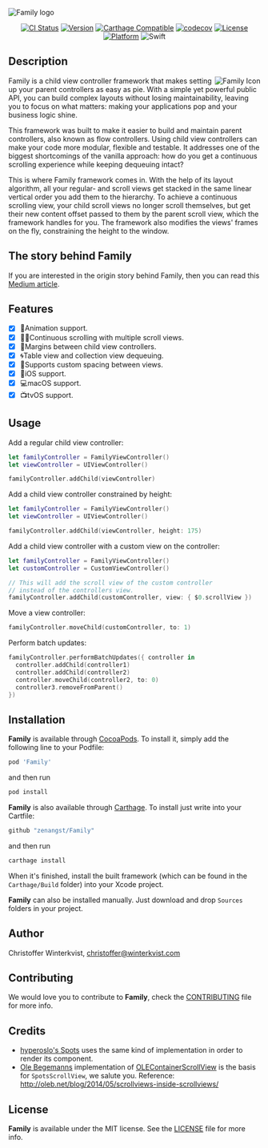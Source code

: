 ![Family logo](https://github.com/zenangst/Family/blob/master/Images/Family-header.png?raw=true)
<div align="center">

[![CI Status](https://travis-ci.org/zenangst/Family.svg?branch=master)](https://travis-ci.org/zenangst/Family)
[![Version](https://img.shields.io/cocoapods/v/Family.svg?style=flat)](http://cocoadocs.org/docsets/Family)
[![Carthage Compatible](https://img.shields.io/badge/Carthage-compatible-4BC51D.svg?style=flat)](https://github.com/Carthage/Carthage)
[![codecov](https://codecov.io/gh/zenangst/Family/branch/master/graph/badge.svg)](https://codecov.io/gh/zenangst/Family)
[![License](https://img.shields.io/cocoapods/l/Family.svg?style=flat)](http://cocoadocs.org/docsets/Family)
[![Platform](https://img.shields.io/cocoapods/p/Family.svg?style=flat)](http://cocoadocs.org/docsets/Family)
![Swift](https://img.shields.io/badge/%20in-swift%204.2-orange.svg)

</div>

## Description

<img src="https://github.com/zenangst/Family/blob/master/Images/Family-icon.png?raw=true" alt="Family Icon" align="right" />

Family is a child view controller framework that makes setting up your parent controllers as easy as pie.
With a simple yet powerful public API, you can build complex layouts without losing maintainability, leaving you to focus on what matters: making your applications pop and your business logic shine.

This framework was built to make it easier to build and maintain parent controllers, also known as flow controllers. Using child view controllers can make your code more modular, flexible and testable. It addresses one of the biggest shortcomings of the vanilla approach: how do you get a continuous scrolling experience while keeping dequeuing intact?

This is where Family framework comes in. With the help of its layout algorithm, all your regular- and scroll views get stacked in the same linear vertical order you add them to the hierarchy. To achieve a continuous scrolling view, your child scroll views no longer scroll themselves, but get their new content offset passed to them by the parent scroll view, which the framework handles for you. The framework also modifies the views' frames on the fly, constraining the height to the window.

## The story behind Family
If you are interested in the origin story behind Family, then you can read this [Medium article](https://medium.com/hyperoslo/why-i-wrote-family-framework-d1c3cb062c85).

## Features

- [x] 🍩Animation support.
- [x] 🤳🏻Continuous scrolling with multiple scroll views.
- [x] 📏Margins between child view controllers.
- [x] 🌀Table view and collection view dequeuing.
- [x] 🍭Supports custom spacing between views.
- [x] 📱iOS support.
- [x] 💻macOS support.
- [x] 📺tvOS support.

## Usage

Add a regular child view controller:

```swift
let familyController = FamilyViewController()
let viewController = UIViewController()

familyController.addChild(viewController)
```

Add a child view controller constrained by height:

```swift
let familyController = FamilyViewController()
let viewController = UIViewController()

familyController.addChild(viewController, height: 175)
```

Add a child view controller with a custom view on the controller:

```swift
let familyController = FamilyViewController()
let customController = CustomViewController()

// This will add the scroll view of the custom controller
// instead of the controllers view.
familyController.addChild(customController, view: { $0.scrollView })
```

Move a view controller:

```swift
familyController.moveChild(customController, to: 1)
```

Perform batch updates:

```swift
familyController.performBatchUpdates({ controller in
  controller.addChild(controller1)
  controller.addChild(controller2)
  controller.moveChild(controller2, to: 0)
  controller3.removeFromParent()
})
```


## Installation

**Family** is available through [CocoaPods](http://cocoapods.org). To install
it, simply add the following line to your Podfile:

```ruby
pod 'Family'
```

and then run
```sh
pod install
```

**Family** is also available through [Carthage](https://github.com/Carthage/Carthage).
To install just write into your Cartfile:

```ruby
github "zenangst/Family"
```

and then run
```sh
carthage install
```

When it's finished, install the built framework (which can be found in the `Carthage/Build` folder) into your Xcode project.

**Family** can also be installed manually. Just download and drop `Sources` folders in your project.

## Author

Christoffer Winterkvist, christoffer@winterkvist.com

## Contributing

We would love you to contribute to **Family**, check the [CONTRIBUTING](https://github.com/zenangst/Family/blob/master/CONTRIBUTING.md) file for more info.

## Credits

- [hyperoslo's Spots](https://github.com/hyperoslo/Spots) uses the same kind of implementation in order to render its component.
- [Ole Begemanns](https://github.com/ole/) implementation of [OLEContainerScrollView](https://github.com/ole/OLEContainerScrollView) is the basis for `SpotsScrollView`, we salute you.
Reference: http://oleb.net/blog/2014/05/scrollviews-inside-scrollviews/

## License

**Family** is available under the MIT license. See the [LICENSE](https://github.com/zenangst/Family/blob/master/LICENSE.md) file for more info.
